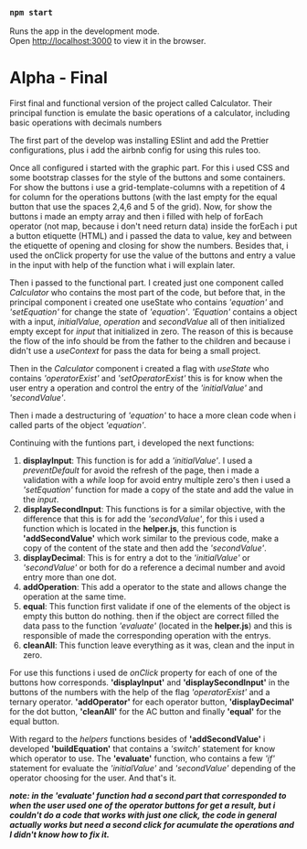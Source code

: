 
### `npm start`

Runs the app in the development mode.<br />
Open [http://localhost:3000](http://localhost:3000) to view it in the browser.

# Alpha - Final

First final and functional version of the project called Calculator. Their principal function is emulate the basic operations of a calculator, including basic operations with decimals numbers

The first part of the develop was installing ESlint and add the Prettier configurations, plus i add the airbnb config for using this rules too.

Once all configured i started with the graphic part. For this i used CSS and some bootstrap classes for the style of the buttons and some containers. For show the buttons i use a grid-template-columns with a repetition of 4 for column for the operations buttons (with the last empty for the equal button that use the spaces 2,4,6 and 5 of the grid). Now, for show the buttons i made an empty array and then i filled with help of forEach operator (not map, because i don't need return data) inside the forEach i put a button etiquette (HTML) and i passed the data to value, key and between the etiquette of opening and closing for show the numbers. Besides that, i used the onClick property for use the value of the buttons and entry a value in the input with help of the function what i will explain later.

Then i passed to the functional part. I created just one component called *Calculator* who contains the most part of the code, but before that, in the principal component i created one useState who contains *'equation'* and *'setEquation'* for change the state of *'equation'*. *'Equation'* contains a object with a input, *initialValue*, *operation* and *secondValue* all of then initialized empty except for *input* that initialized in zero. The reason of this is because the flow of the info should be from the father to the children and because i didn't use a *useContext* for pass the data for being a small project.

Then in the *Calculator* component i created a flag with *useState* who contains *'operatorExist'* and *'setOperatorExist'* this is for know when the user entry a operation and control the entry of the *'initialValue'* and *'secondValue'*.

Then i made a destructuring of *'equation'* to hace a more clean code when i called parts of the object *'equation'*. 

Continuing with the funtions part, i developed the next functions: 

1. **displayInput**: This function is for add a *'initialValue'*. I used a *preventDefault* for avoid the refresh of the page, then i made a validation with a *while* loop for avoid entry multiple zero's then i used a *'setEquation'* function for made a copy of the state and add the value in the *input*.
2. **displaySecondInput**: This functions is for a similar objective, with the difference that this is for add the *'secondValue'*, for this i used a function which is located in the **helper.js**, this function is **'addSecondValue'** which work similar to the previous code, make a copy of the content of the state and then add the *'secondValue'*.
3. **displayDecimal**: This is for entry a dot to the *'initialValue'* or *'secondValue'* or both for do a reference a decimal number and avoid entry more than one dot.
4. **addOperation**: This add a operator to the state and allows change the operation at the same time.
5. **equal**: This function first validate if one of the elements of the object is empty this button do nothing. then if the object are correct filled the data pass to the function *'evaluate'* (located in the **helper.js**) and this is responsible of made the corresponding operation with the entrys.
6. **cleanAll**: This function leave everything as it was, clean and the input in zero.

For use this functions i used de *onClick* property for each of one of the buttons how corresponds. **'displayInput'** and **'displaySecondInput'** in the buttons of the numbers with the help of the flag *'operatorExist'* and a ternary operator. **'addOperator'** for each operator button, **'displayDecimal'** for the dot button, **'cleanAll'** for the AC button and finally **'equal'** for the equal button.

With regard to the *helpers* functions besides of **'addSecondValue'** i developed **'buildEquation'** that contains a *'switch'* statement for know which operator to use. The **'evaluate'** function, who contains a few *'if'* statement for evaluate the *'initialValue'* and *'secondValue'* depending of the operator choosing for the user. And that's it.

***note: in the 'evaluate' function had a second part that corresponded to when the user used one of the operator buttons for get a result, but i  couldn't do a code that works with just one click, the code in general actually works but need a second click for acumulate the operations  and I didn't know how to fix it.***


